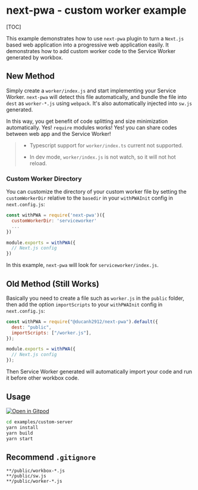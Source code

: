 # next-pwa - custom worker example

[TOC]

This example demonstrates how to use `next-pwa` plugin to turn a `Next.js` based web application into a progressive web application easily. It demonstrates how to add custom worker code to the Service Worker generated by workbox.

## New Method

Simply create a `worker/index.js` and start implementing your Service Worker. `next-pwa` will detect this file automatically, and bundle the file into `dest` as `worker-*.js` using `webpack`. It's also automatically injected into `sw.js` generated.

In this way, you get benefit of code splitting and size minimization automatically. Yes! `require` modules works! Yes! you can share codes between web app and the Service Worker!

> - Typescript support for `worker/index.ts` current not supported.
>
> - In dev mode, `worker/index.js` is not watch, so it will not hot reload.

### Custom Worker Directory

You can customize the directory of your custom worker file by setting the `customWorkerDir` relative to the `basedir` in your `withPWAInit` config in `next.config.js`:

```javascript
const withPWA = require('next-pwa')({
  customWorkerDir: 'serviceworker'
  ...
})

module.exports = withPWA({
  // Next.js config
})
```

In this example, `next-pwa` will look for `serviceworker/index.js`.

## Old Method (Still Works)

Basically you need to create a file such as `worker.js` in the `public` folder, then add the option `importScripts` to your `withPWAInit` config in `next.config.js`:

```javascript
const withPWA = require("@ducanh2912/next-pwa").default({
  dest: "public",
  importScripts: ["/worker.js"],
});

module.exports = withPWA({
  // Next.js config
});
```

Then Service Worker generated will automatically import your code and run it before other workbox code.

## Usage

[![Open in Gitpod](https://img.shields.io/badge/Open%20In-Gitpod.io-%231966D2?style=for-the-badge&logo=gitpod)](https://gitpod.io/#https://github.com/shadowwalker/next-pwa/)

```bash
cd examples/custom-server
yarn install
yarn build
yarn start
```

## Recommend `.gitignore`

```
**/public/workbox-*.js
**/public/sw.js
**/public/worker-*.js
```
